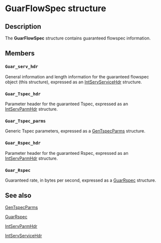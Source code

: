 # GuarFlowSpec structure

## Description

The
**GuarFlowSpec** structure contains guaranteed flowspec information.

## Members

### `Guar_serv_hdr`

General information and length information for the guaranteed flowspec object (this structure), expressed as an [IntServServiceHdr](https://learn.microsoft.com/previous-versions/windows/desktop/api/lpmapi/ns-lpmapi-intservservicehdr) structure.

### `Guar_Tspec_hdr`

Parameter header for the guaranteed Tspec, expressed as an [IntServParmHdr](https://learn.microsoft.com/previous-versions/windows/desktop/api/lpmapi/ns-lpmapi-intservparmhdr) structure.

### `Guar_Tspec_parms`

Generic Tspec parameters, expressed as a [GenTspecParms](https://learn.microsoft.com/previous-versions/windows/desktop/api/lpmapi/ns-lpmapi-gentspecparms) structure.

### `Guar_Rspec_hdr`

Parameter header for the guaranteed Rspec, expressed as an [IntServParmHdr](https://learn.microsoft.com/previous-versions/windows/desktop/api/lpmapi/ns-lpmapi-intservparmhdr) structure.

### `Guar_Rspec`

Guaranteed rate, in bytes per second, expressed as a [GuarRspec](https://learn.microsoft.com/previous-versions/windows/desktop/api/lpmapi/ns-lpmapi-guarrspec) structure.

## See also

[GenTspecParms](https://learn.microsoft.com/previous-versions/windows/desktop/api/lpmapi/ns-lpmapi-gentspecparms)

[GuarRspec](https://learn.microsoft.com/previous-versions/windows/desktop/api/lpmapi/ns-lpmapi-guarrspec)

[IntServParmHdr](https://learn.microsoft.com/previous-versions/windows/desktop/api/lpmapi/ns-lpmapi-intservparmhdr)

[IntServServiceHdr](https://learn.microsoft.com/previous-versions/windows/desktop/api/lpmapi/ns-lpmapi-intservservicehdr)